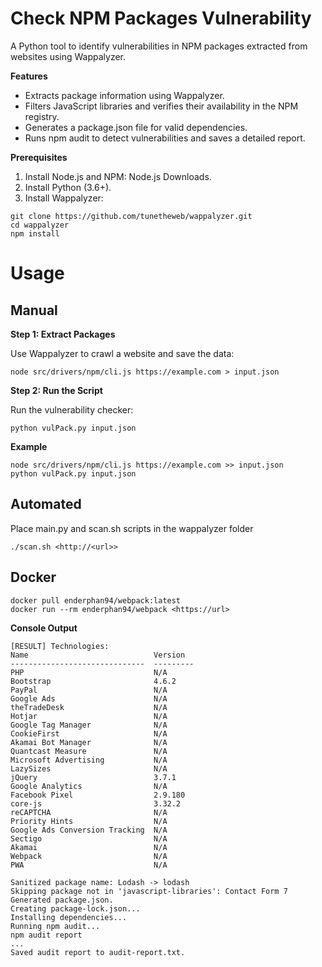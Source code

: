 # Check NPM Packages Vulnerability  

A Python tool to identify vulnerabilities in NPM packages extracted from websites using Wappalyzer.

**Features**

- Extracts package information using Wappalyzer.
- Filters JavaScript libraries and verifies their availability in the NPM registry.
- Generates a package.json file for valid dependencies.
- Runs npm audit to detect vulnerabilities and saves a detailed report.

**Prerequisites**

1.	Install Node.js and NPM: Node.js Downloads.
2.	Install Python (3.6+).
3.	Install Wappalyzer:

```
git clone https://github.com/tunetheweb/wappalyzer.git
cd wappalyzer
npm install
```


# Usage

## Manual

**Step 1: Extract Packages**

Use Wappalyzer to crawl a website and save the data:

```node src/drivers/npm/cli.js https://example.com > input.json```

**Step 2: Run the Script**

Run the vulnerability checker:

```python vulPack.py input.json```

**Example**

```
node src/drivers/npm/cli.js https://example.com >> input.json
python vulPack.py input.json
```

## Automated

Place main.py and scan.sh scripts in the wappalyzer folder

```./scan.sh <http://<url>>```

## Docker

```
docker pull enderphan94/webpack:latest
docker run --rm enderphan94/webpack <https://url>
```

**Console Output**

```
[RESULT] Technologies:
Name                            Version
------------------------------  ---------
PHP                             N/A
Bootstrap                       4.6.2
PayPal                          N/A
Google Ads                      N/A
theTradeDesk                    N/A
Hotjar                          N/A
Google Tag Manager              N/A
CookieFirst                     N/A
Akamai Bot Manager              N/A
Quantcast Measure               N/A
Microsoft Advertising           N/A
LazySizes                       N/A
jQuery                          3.7.1
Google Analytics                N/A
Facebook Pixel                  2.9.180
core-js                         3.32.2
reCAPTCHA                       N/A
Priority Hints                  N/A
Google Ads Conversion Tracking  N/A
Sectigo                         N/A
Akamai                          N/A
Webpack                         N/A
PWA                             N/A

Sanitized package name: Lodash -> lodash
Skipping package not in 'javascript-libraries': Contact Form 7
Generated package.json.
Creating package-lock.json...
Installing dependencies...
Running npm audit...
npm audit report
...
Saved audit report to audit-report.txt.
```